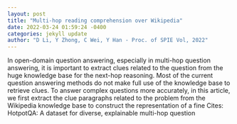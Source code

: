 ```yaml
--- 
layout: post 
title: "Multi-hop reading comprehension over Wikipedia" 
date: 2022-03-24 01:59:24 -0400 
categories: jekyll update 
author: "D Li, Y Zhong, C Wei, Y Han - Proc. of SPIE Vol, 2022" 
--- 
```

In open-domain question answering, especially in multi-hop question answering, it is important to extract clues related to the question from the huge knowledge base for the next-hop reasoning. Most of the current question answering methods do not make full use of the knowledge base to retrieve clues. To answer complex questions more accurately, in this article, we first extract the clue paragraphs related to the problem from the Wikipedia knowledge base to construct the representation of a fine Cites: HotpotQA: A dataset for diverse, explainable multi-hop question